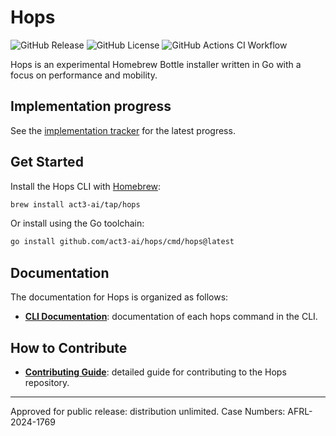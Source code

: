 # Hops

![GitHub Release](https://img.shields.io/github/v/release/act3-ai/hops)
![GitHub License](https://img.shields.io/github/license/act3-ai/hops)
![GitHub Actions CI Workflow](https://github.com/act3-ai/hops/actions/workflows/ci.yml/badge.svg)

Hops is an experimental Homebrew Bottle installer written in Go with a focus on performance and mobility.

## Implementation progress

See the [implementation tracker](./docs/implementation.md) for the latest progress.

## Get Started

Install the Hops CLI with [Homebrew](https://brew.sh):

```sh
brew install act3-ai/tap/hops
```

Or install using the Go toolchain:

```sh
go install github.com/act3-ai/hops/cmd/hops@latest
```

## Documentation

The documentation for Hops is organized as follows:

<!-- - **[Quick Start Guide](docs/quick-start-guide.md)**: provides documentation of prerequisites, downloading, installing, and configuring hops. -->
<!-- - **[User Guide](docs/user-guide.md)**: provides a conceptual overview of hops by explaining key concepts. This doc also helps users understand the benefits, usage, and best practices for working with hops. -->
- **[CLI Documentation](docs/cli/index.md)**: documentation of each hops command in the CLI.
<!-- - **[API Reference](docs/apis/config.hops.io/v1alpha1.md)**: documentation of the configuration API -->

## How to Contribute

- **[Contributing Guide](CONTRIBUTING.md)**: detailed guide for contributing to the Hops repository.

<!-- ## Support

- **[Troubleshooting & FAQ](docs/troubleshooting-faq.md)**: consult list of frequently asked questions and their answers. -->

---

Approved for public release: distribution unlimited. Case Numbers: AFRL-2024-1769
